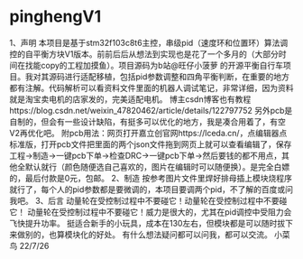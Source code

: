 # pinghengV1
1、声明
本项目是基于stm32f103c8t6主控，串级pid（速度环和位置环）算法调控的自平衡方块V1版本。前前后后从想法到实现也是花了一个多月的（大部分时间在找能copy的工程加摸鱼）。项目源码为b站@旺仔小菠萝 的开源平衡自行车项目。我对其源码进行适配移植，包括pid参数调整和四角平衡判断，在重要的地方都有注解。代码解析可以看资料文件里面的机器人调试笔记，非常详细，因为资料就是淘宝卖电机的店家发的，完美适配电机。
博主csdn博客也有教程https://blog.csdn.net/weixin_47820462/article/details/122797752
另外pcb是自制的，但会有一些设计缺陷，有挺多可以优化的地方，我是凑合用着了，有空V2再优化吧。
附pcb用法：网页打开嘉立创官网https://lceda.cn/，点编辑器点标准版，打开pcb文件把里面的两个json文件拖到网页上就可以查看编辑了，保存工程->制造->一键pcb下单->检查DRC->一键pcb下单->然后要钱的都不用点，其他全默认就行（颜色随便选自己喜欢的，图片在编辑时可以随便换）。是完全白嫖的，最后付款是0元，包邮。
2、制造
按参考图片文件里焊好排母插上模块烧程序就行了，每个人的pid参数都是要微调的，本项目要调两个pid，不了解的百度或问我吧。
3、后言
动量轮在受控制过程中不要碰它！动量轮在受控制过程中不要碰它！
动量轮在受控制过程中不要碰它！威力是很大的，尤其在pid调控中受阻力会飞快提升功率。
挺适合新手的小玩具，成本在130左右，但模块都是可以随时拔下来做别的，也算模块化的好处。
有什么想法疑问都可以问我，都可以交流。
小菜鸟 22/7/26
